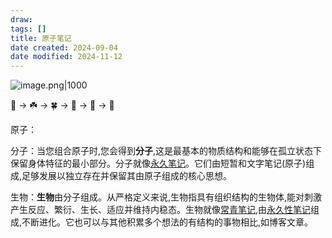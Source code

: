 ```yaml
---
draw:
tags: []
title: 原子笔记
date created: 2024-09-04
date modified: 2024-11-12
---
```


![image.png|1000](https://imagehosting4picgo.oss-cn-beijing.aliyuncs.com/imagehosting/fix-dir%2Fpicgo%2Fpicgo-clipboard-images%2F2024%2F09%2F29%2F11-45-43-627a19b112a1a1e05e37ad1f09910306-202409291145611-2ac014.png)

🌱 -> ☘️ -> 🍀 -> 🌿 -> 🌲 -> 🎄

原子：

分子：当您组合原子时,您会得到**分子**,这是最基本的物质结构和能够在孤立状态下保留身体特征的最小部分。分子就像[永久笔记](https://anthonyamar.fr/Zettelkasten/Permanent+notes+to+link+and+develop)。它们由短暂和文字笔记(原子)组成,足够发展以独立存在并保留其由原子组成的核心思想。

生物：**生物**由分子组成。从严格定义来说,生物指具有组织结构的生物体,能对刺激产生反应、繁衍、生长、适应并维持内稳态。生物就像[常青笔记](常青笔记.md),由[永久性笔记](https://anthonyamar.fr/Zettelkasten/Permanent+notes+to+link+and+develop)组成,不断进化。它也可以与其他积累多个想法的有结构的事物相比,如博客文章。
